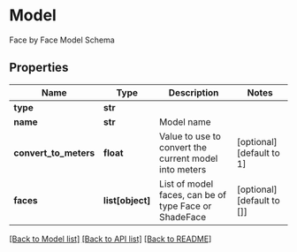 # Model

Face by Face Model Schema
## Properties
Name | Type | Description | Notes
------------ | ------------- | ------------- | -------------
**type** | **str** |  | 
**name** | **str** | Model name | 
**convert_to_meters** | **float** | Value to use to convert the current model into meters | [optional] [default to 1]
**faces** | **list[object]** | List of model faces, can be of type Face or ShadeFace | [optional] [default to []]

[[Back to Model list]](../README.md#documentation-for-models) [[Back to API list]](../README.md#documentation-for-api-endpoints) [[Back to README]](../README.md)


